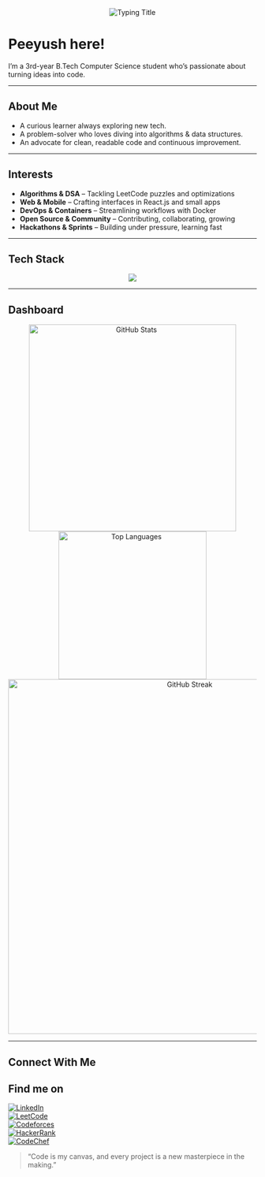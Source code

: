 <div align="center">
  <img src="https://readme-typing-svg.herokuapp.com?font=JetBrains+Mono&size=28&duration=3000&color=00C9FF&center=true&vCenter=true&width=600&lines=Peeyush+Maurya;3rd-Year+CSE+Student;Full+Stack+Software+Developer+&+Algo+Enthusiast" alt="Typing Title"/>
</div>

# Peeyush here!

I’m a 3rd-year B.Tech Computer Science student who’s passionate about turning ideas into code.  

---

##  About Me

- A curious learner always exploring new tech.  
- A problem-solver who loves diving into algorithms & data structures.  
- An advocate for clean, readable code and continuous improvement.  

---

##  Interests

- **Algorithms & DSA** – Tackling LeetCode puzzles and optimizations
- **Web & Mobile** – Crafting interfaces in React.js and small apps  
- **DevOps & Containers** – Streamlining workflows with Docker  
- **Open Source & Community** – Contributing, collaborating, growing  
- **Hackathons & Sprints** – Building under pressure, learning fast  

---

## Tech Stack

<div align="center">
  <img src="https://skillicons.dev/icons?i=cpp,java,python,js,react,nodejs,git,docker,postgres" />
</div>

---

## Dashboard

<div align="center">
  <img src="https://github-readme-stats.vercel.app/api?username=Peeyush-04&show_icons=true&theme=tokyonight&hide_border=true" alt="GitHub Stats" width="420"/>
  <img src="https://github-readme-stats.vercel.app/api/top-langs/?username=Peeyush-04&layout=compact&theme=tokyonight&hide_border=true" alt="Top Languages" width="300"/>
  <br/>
  <img src="https://github-readme-streak-stats.herokuapp.com/?user=Peeyush-04&theme=tokyonight&hide_border=true" alt="GitHub Streak" width="720"/>
</div>

---

## Connect With Me

## Find me on

[![LinkedIn](https://img.shields.io/badge/LinkedIn-0A66C2?style=for-the-badge&logo=linkedin&logoColor=white&link=https://linkedin.com/in/yourprofile)](https://linkedin.com/in/yourprofile)  
[![LeetCode](https://img.shields.io/badge/LeetCode-FFA116?style=for-the-badge&logo=leetcode&logoColor=black&link=https://leetcode.com/yourprofile)](https://leetcode.com/yourprofile)  
[![Codeforces](https://img.shields.io/badge/Codeforces-1F8ACB?style=for-the-badge&logo=codeforces&logoColor=white&link=https://codeforces.com/profile/yourprofile)](https://codeforces.com/profile/yourprofile)  
[![HackerRank](https://img.shields.io/badge/HackerRank-2EC866?style=for-the-badge&logo=hackerrank&logoColor=white&link=https://hackerrank.com/yourprofile)](https://hackerrank.com/yourprofile)  
[![CodeChef](https://img.shields.io/badge/CodeChef-5B4638?style=for-the-badge&logo=codechef&logoColor=white&link=https://www.codechef.com/users/yourprofile)](https://www.codechef.com/users/yourprofile)


>  “Code is my canvas, and every project is a new masterpiece in the making.”
